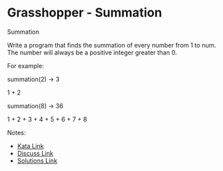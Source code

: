 # Grasshopper - Summation

Summation

Write a program that finds the summation of every number from 1 to num. The number will always be a positive integer greater than 0.

For example:

summation(2) -> 3

1 + 2



summation(8) -> 36

1 + 2 + 3 + 4 + 5 + 6 + 7 + 8

Notes:

- [Kata Link](https://www.codewars.com/kata/55d24f55d7dd296eb9000030)
- [Discuss Link](https://www.codewars.com/kata/55d24f55d7dd296eb9000030/discuss)
- [Solutions Link](https://www.codewars.com/kata/55d24f55d7dd296eb9000030/solutions)
